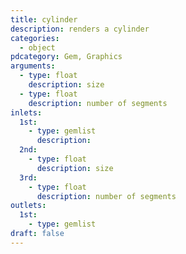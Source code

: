 ```yaml
---
title: cylinder
description: renders a cylinder
categories:
  - object
pdcategory: Gem, Graphics
arguments:
  - type: float
    description: size
  - type: float
    description: number of segments
inlets:
  1st:
    - type: gemlist
      description:
  2nd:
    - type: float
      description: size
  3rd:
    - type: float
      description: number of segments
outlets:
  1st:
    - type: gemlist
draft: false
---
```

